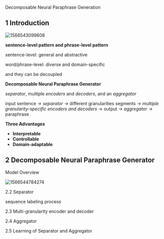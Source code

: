 Decomposable Neural Paraphrase Generation

## 1 Introduction

![1566543099608](../../assets/1566543099608.png)

**sentence-level pattern and phrase-level pattern**

sentence-level: general and abstractive

word/phrase-level: diverse and domain-specific

and they can be decoupled



**Decomposable Neural Paraphrase Generator**

*separator*, multiple *encoders* and *decoders*, and an *aggregator*

input sentence -> *separator*  -> different granularities segments -> *multiple granularity-specific encoders and decoders* -> output -> *aggregator* -> paraphrase



**Three Advantages**

- **Interpretable**
- **Controllable**
- **Domain-adaptable**

## 2 Decomposable Neural Paraphrase Generator

Model Overview

![1566544784274](../../assets/1566544784274.png)

2.2 Separator

sequence labeling process

2.3 Multi-granularity encoder and decoder

2.4 Aggregator

2.5 Learning of Separator and Aggregator